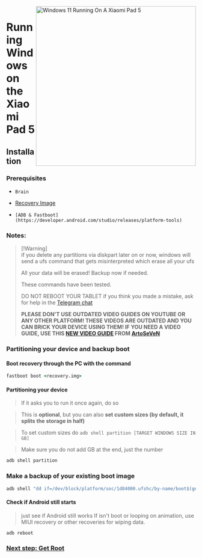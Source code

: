 <img align="right" src="https://raw.githubusercontent.com/erdilS/Port-Windows-11-Xiaomi-Pad-5/main/nabu.png" width="425" alt="Windows 11 Running On A Xiaomi Pad 5">


# Running Windows on the Xiaomi Pad 5

## Installation



### Prerequisites
-  ```Brain```
  
- [Recovery Image](https://github.com/erdilS/Port-Windows-11-Xiaomi-Pad-5/releases/download/1.0/recovery.img)

- ```[ADB & Fastboot](https://developer.android.com/studio/releases/platform-tools)```

### Notes:
> [!Warning]\
> if you delete any partitions via diskpart later on or now, windows will send a ufs command that gets misinterpreted which erase all your ufs
> 
> All your data will be erased! Backup now if needed.
> 
> These commands have been tested.
> 
> DO NOT REBOOT YOUR TABLET if you think you made a mistake, ask for help in the [Telegram chat](https://t.me/nabuwoa)
>
> **PLEASE DON'T USE OUTDATED VIDEO GUIDES ON YOUTUBE OR ANY OTHER PLATFORM! THESE VIDEOS ARE OUTDATED AND YOU CAN BRICK YOUR DEVICE USING THEM! IF YOU NEED A VIDEO GUIDE, USE THIS [NEW VIDEO GUIDE](https://www.youtube.com/watch?v=rGPbdFq7gKs) FROM [ArtoSeVeN](https://www.youtube.com/channel/UCYjwfxlYlJ7Nnzv01oszQvA)**


### Partitioning your device and backup boot

#### Boot recovery through the PC with the command
```cmd
fastboot boot <recovery.img>
```
#### Partitioning your device

> If it asks you to run it once again, do so

> This is **optional**, but you can also **set custom sizes (by default, it splits the storage in half)**

> To set custom sizes do ```adb shell partition [TARGET WINDOWS SIZE IN GB]```

> Make sure you do not add GB at the end, just the number

```cmd
adb shell partition
```

### Make a backup of your existing boot image

```cmd
adb shell "dd if=/dev/block/platform/soc/1d84000.ufshc/by-name/boot$(getprop ro.boot.slot_suffix) of=/tmp/normal_boot.img" && adb pull /tmp/normal_boot.img
```


#### Check if Android still starts
> just see if Android still works
If isn't boot or looping on animation, use MIUI recovery or other recoveries for wiping data.

```cmd
adb reboot
```


### [Next step: Get Root](/guide/English/root-guide-en.md)
